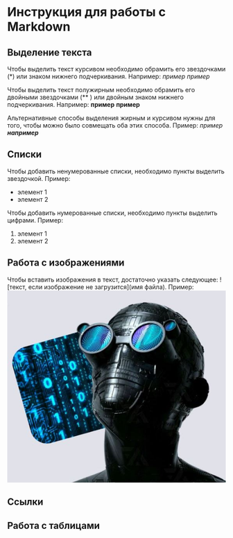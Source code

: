 # Инструкция для работы с Markdown

## Выделение текста

Чтобы выделить текст курсивом необходимо обрамить его звездочками (*) или знаком нижнего подчеркивания. 
Например: 
*пример*
_пример_

Чтобы выделить текст полужирным необходимо обрамить его двойными звездочками (** ) или двойным знаком нижнего подчеркивания. Например: **пример** __пример__

Альтернативные способы выделения жирным и курсивом нужны для того, чтобы можно было совмещать оба этих способа. 
Пример: _пример **например**_

## Списки

Чтобы добавить ненумерованные списки, необходимо пункты выделить звездочкой. Пример:
* элемент 1
* элемент 2

Чтобы добавить нумерованные списки, необходимо пункты выделить цифрами. Пример:
1. элемент 1
2. элемент 2

## Работа с изображениями

Чтобы вставить изображения в текст, достаточно указать следующее: ![текст, если изображение не загрузится](имя файла). Пример: ![это разработчик](снимок.jpg)

## Ссылки

## Работа с таблицами